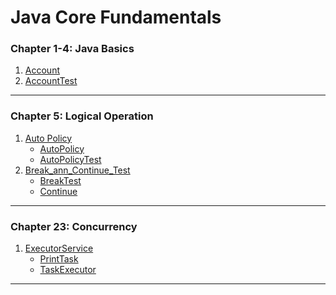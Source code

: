 # Java Core Fundamentals
### Chapter 1-4: Java Basics
1. [Account](https://github.com/henry226/Java-Core-Fundamentals/blob/master/Chapter1-4%20(Java%20Basics)/Account/Account.java)
2. [AccountTest](https://github.com/henry226/Java-Core-Fundamentals/blob/master/Chapter1-4%20(Java%20Basics)/Account/AccountTest.java)

---

### Chapter 5: Logical Operation
1. [Auto Policy](https://github.com/henry226/Java-Core-Fundamentals/tree/master/Chapter5%20(Logical%20Operators)/AutoPolicy)
    * [AutoPolicy](https://github.com/henry226/Java-Core-Fundamentals/blob/master/Chapter5%20(Logical%20Operators)/AutoPolicy/AutoPolicy.java)
    * [AutoPolicyTest](https://github.com/henry226/Java-Core-Fundamentals/blob/master/Chapter5%20(Logical%20Operators)/AutoPolicy/AutoPolicyTest.java)
2. [Break_ann_Continue_Test](https://github.com/henry226/Java-Core-Fundamentals/tree/master/Chapter5%20(Logical%20Operators)/Break_and_Continue_Test)
    * [BreakTest](https://github.com/henry226/Java-Core-Fundamentals/blob/master/Chapter5%20(Logical%20Operators)/Break_and_Continue_Test/BreakTest.java)
    * [Continue](https://github.com/henry226/Java-Core-Fundamentals/blob/master/Chapter5%20(Logical%20Operators)/Break_and_Continue_Test/ContinueTest.java)

---

### Chapter 23: Concurrency
1. [ExecutorService](https://github.com/henry226/Java/tree/master/Chapter23%20(Concurrency)/ExecutorService)
    * [PrintTask](https://github.com/henry226/Java/blob/master/Chapter23%20(Concurrency)/ExecutorService/PrintTask.java)
    * [TaskExecutor](https://github.com/henry226/Java/blob/master/Chapter23%20(Concurrency)/ExecutorService/TaskExecutor.java)

---